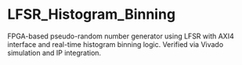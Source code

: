 # LFSR_Histogram_Binning
 FPGA-based pseudo-random number generator using LFSR with AXI4 interface and real-time histogram binning logic. Verified via Vivado simulation and IP integration.
